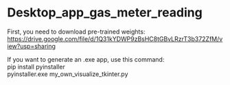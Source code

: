 # Desktop_app_gas_meter_reading
First, you need to download pre-trained weights: <br>
https://drive.google.com/file/d/1Q31kYDWP9zBsHC8tGBvLRzrT3b372ZfM/view?usp=sharing

If you want to generate an .exe app, use this command: <br>
pip install pyinstaller <br>
pyinstaller.exe my_own_visualize_tkinter.py
